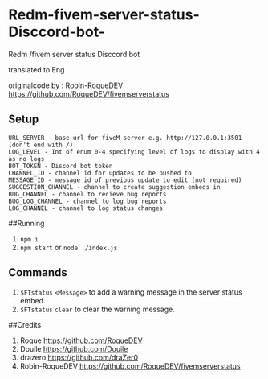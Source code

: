 # Redm-fivem-server-status-Disccord-bot-
Redm /fivem server status Disccord bot 

translated to Eng



originalcode by : Robin-RoqueDEV https://github.com/RoqueDEV/fivemserverstatus



## Setup

```
URL_SERVER - base url for fiveM server e.g. http://127.0.0.1:3501 (don't end with /)
LOG_LEVEL - Int of enum 0-4 specifying level of logs to display with 4 as no logs
BOT_TOKEN - Discord bot token
CHANNEL_ID - channel id for updates to be pushed to
MESSAGE_ID - message id of previous update to edit (not required)
SUGGESTION_CHANNEL - channel to create suggestion embeds in
BUG_CHANNEL - channel to recieve bug reports
BUG_LOG_CHANNEL - channel to log bug reports
LOG_CHANNEL - channel to log status changes
```

##Running
1. `npm i`
2. `npm start` or `node ./index.js`

## Commands
1. `$FTstatus` `<Message>` to add a warning message in the server status embed.
2. `$FTstatus` `clear` to clear the warning message.



##Credits
1. Roque https://github.com/RoqueDEV
2. Douile https://github.com/Douile
3. drazero https://github.com/draZer0
4. Robin-RoqueDEV https://github.com/RoqueDEV/fivemserverstatus
